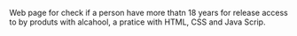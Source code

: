 Web page for check if a person have more thatn 18 years for release access to by produts with alcahool, a pratice with HTML, CSS and Java Scrip.    